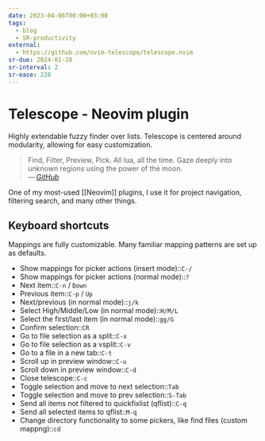```yaml
---
date: 2023-04-06T00:00+03:00
tags:
  - blog
  - SR-productivity
external:
  - https://github.com/nvim-telescope/telescope.nvim
sr-due: 2024-01-28
sr-interval: 2
sr-ease: 228
---
```


# Telescope - Neovim plugin

Highly extendable fuzzy finder over lists. Telescope is centered around
modularity, allowing for easy customization.

> Find, Filter, Preview, Pick. All lua, all the time.
> Gaze deeply into unknown regions using the power of the moon.\
> — <cite>[GitHub](https://github.com/nvim-telescope/telescope.nvim)</cite>

One of my most-used [[Neovim]] plugins, I use it for project navigation,
filtering search, and many other things.

## Keyboard shortcuts

Mappings are fully customizable. Many familiar mapping patterns are set up as
defaults.

- Show mappings for picker actions (insert mode)::`C-/`
- Show mappings for picker actions (normal mode)::`?`
- Next item::`C-n` / `Down`
- Previous item::`C-p` / `Up`
- Next/previous (in normal mode)::`j/k`
- Select High/Middle/Low (in normal mode)::`H/M/L`
- Select the first/last item (in normal mode)::`gg/G`
- Confirm selection::`CR`
- Go to file selection as a split::`C-x`
- Go to file selection as a vsplit::`C-v`
- Go to a file in a new tab::`C-t`
- Scroll up in preview window::`C-u`
- Scroll down in preview window::`C-d`
- Close telescope::`C-c`
- Toggle selection and move to next selection::`Tab`
- Toggle selection and move to prev selection::`S-Tab`
- Send all items not filtered to quickfixlist (qflist)::`C-q`
- Send all selected items to qflist::`M-q`
- Change directory functionality to some pickers, like find files (custom mappng)::`cd`
